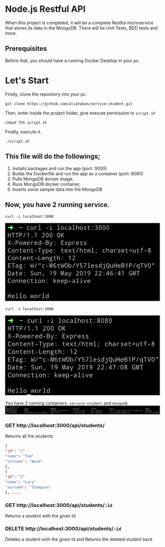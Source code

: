 # Node.js Restful API

When this project is completed, it will be a complete Restful microservice that stores its data in the MongoDB. There will be Unit Tests, BDD tests and more.

## Prerequisites
Before that, you should have a running Docker Desktop in your pc.


# Let's Start

Firstly, clone the repository into your pc.

```
git clone https://github.com/aliatakan/service-student.git
```
Then, enter inside the project folder, give execute permission to `script.sh`

```
chmod 755 script.sh
```

Finally, execute it.

```
./script.sh
```

## This file will do the followings;
1. Installs packages and run the app (port: 3000)
2. Builds the Dockerfile and run the app as a container (port: 8080) 
2. Pulls MongoDB docker image, 
3. Runs MongoDB docker container,
4. Inserts some sample data into the MongoDB


## Now, you have 2 running service.
```
curl -i localhost:3000
```
![](images/curl-3000.png)

```
curl -i localhost:3000
```
![](images/curl-8080.png)

You have 2 running containers. `service-student` and `mongodb`
![](images/docker-ps.png)

### GET http://localhost:3000/api/students/
Returns all the students
```json
{
"id": "1"
"name": "Tom"
"surname": "Wood"
},
{
"id": "2"
"name": "Lary"
"surname": "Thompson"
}, ....
```

### GET http://localhost:3000/api/students/`:id`
Returns a student with the given Id

### DELETE http://localhost:3000/api/students/`:id`
Deletes a student with the given Id and Returns the deleted student back